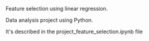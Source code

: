 Feature selection using linear regression.

Data analysis project using Python.

It's described in the project_feature_selection.ipynb file
